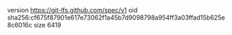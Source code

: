 version https://git-lfs.github.com/spec/v1
oid sha256:cf675f87901e617e73062f1a45b7d9098798a954ff3a03ffad15b625e8c6016c
size 6419
